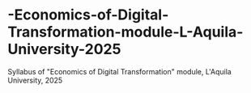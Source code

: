 # -Economics-of-Digital-Transformation-module-L-Aquila-University-2025
Syllabus of "Economics of Digital Transformation" module, L'Aquila University, 2025
